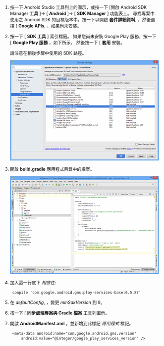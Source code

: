 1. 按一下 Android Studio 工具列上的圖示，或按一下 [開啟 Android SDK Manager **工具** ]-> [ **Android** ]-> [ **SDK Manager** ] 功能表上。 尋找專案中使用之 Android SDK 的目標版本中，按一下以開啟 **套件詳細資料**, ，然後選擇 [ **Google APIs**, ，如果尚未安裝。

2. 按一下 [ **SDK 工具** ] 索引標籤。 如果您尚未安裝 Google Play 服務，按一下 [ **Google Play 服務** ，如下所示。 然後按一下 [ **套用** 安裝。 
 
    請注意在稍後步驟中使用的 SDK 路徑。 

    ![](./media/notification-hubs-android-studio-add-google-play-services/notification-hubs-android-studio-sdk-manager.png)


3. 開啟 **build.gradle** 應用程式目錄中的檔案。

    ![](./media/notification-hubs-android-studio-add-google-play-services/notification-hubs-android-studio-add-google-play-dependency.png)

4. 加入這一行底下 *相依性*: 

        compile 'com.google.android.gms:play-services-base:6.5.87'

5. 在 *defaultConfig*, ，變更 *minSdkVersion* 到 9。
 
6. 按一下 [ **同步處理專案與 Gradle 檔案** 工具列圖示。

7. 開啟 **AndroidManifest.xml** ，並新增到此標記 *應用程式* 標記。

        <meta-data android:name="com.google.android.gms.version"
            android:value="@integer/google_play_services_version" />
 





